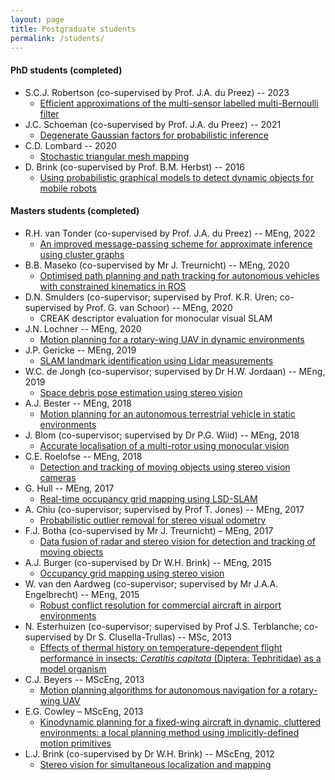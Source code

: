 ```yaml
---
layout: page
title: Postgraduate students
permalink: /students/
---
```


#### PhD students (completed)
- S.C.J. Robertson (co-supervised by Prof. J.A. du Preez) -- 2023
  - [Efficient approximations of the multi-sensor labelled multi-Bernoulli filter](http://hdl.handle.net/10019.1/127206)
- J.C. Schoeman (co-supervised by Prof. J.A. du Preez) -- 2021
  - [Degenerate Gaussian factors for probabilistic inference](http://hdl.handle.net/10019.1/123876)
- C.D. Lombard -- 2020
  - [Stochastic triangular mesh mapping](http://hdl.handle.net/10019.1/107853)
- D. Brink (co-supervised by Prof. B.M. Herbst) -- 2016
  - [Using probabilistic graphical models to detect dynamic objects for mobile robots](http://hdl.handle.net/10019.1/100224)

#### Masters students (completed)
- R.H. van Tonder (co-supervised by Prof. J.A. du Preez) -- MEng, 2022
  - [An improved message-passing scheme for approximate inference using cluster graphs](http://hdl.handle.net/10019.1/124652)
- B.B. Maseko (co-supervised by Mr J. Treurnicht) -- MEng, 2020
  - [Optimised path planning and path tracking for autonomous vehicles with constrained kinematics in ROS](http://hdl.handle.net/10019.1/108119)
- D.N. Smulders (co-supervisor; supervised by Prof. K.R. Uren; co-supervised by Prof. G. van Schoor) -- MEng, 2020
  - CREAK descriptor evaluation for monocular visual SLAM
- J.N. Lochner -- MEng, 2020
  - [Motion planning for a rotary-wing UAV in dynamic environments](http://hdl.handle.net/10019.1/108002)
- J.P. Gericke -- MEng, 2019
  - [SLAM landmark identification using Lidar measurements](http://hdl.handle.net/10019.1/106197)
- W.C. de Jongh (co-supervisor; supervised by Dr H.W. Jordaan) -- MEng, 2019
  - [Space debris pose estimation using stereo vision](http://hdl.handle.net/10019.1/105812)
- A.J. Bester -- MEng, 2018
  - [Motion planning for an autonomous terrestrial vehicle in static environments](http://hdl.handle.net/10019.1/103539)
- J. Blom (co-supervisor; supervised by Dr P.G. Wiid) -- MEng, 2018
  - [Accurate localisation of a multi-rotor using monocular vision](http://hdl.handle.net/10019.1/103810)
- C.E. Roelofse -- MEng, 2018
  - [Detection and tracking of moving objects using stereo vision cameras](http://hdl.handle.net/10019.1/103434)
- G. Hull -- MEng, 2017
  - [Real-time occupancy grid mapping using LSD-SLAM](http://hdl.handle.net/10019.1/102780)
- A. Chiu (co-supervisor; supervised by Prof T. Jones) -- MEng, 2017
  - [Probabilistic outlier removal for stereo visual odometry](http://hdl.handle.net/10019.1/100964)
- F.J. Botha (co-supervised by Mr J. Treurnicht) – MEng, 2017
  - [Data fusion of radar and stereo vision for detection and tracking of moving objects](http://hdl.handle.net/10019.1/101291)
- A.J. Burger (co-supervised by Dr W.H. Brink) -- MEng, 2015
  - [Occupancy grid mapping using stereo vision](http://hdl.handle.net/10019.1/96925)
- W. van den Aardweg (co-supervisor; supervised by Mr J.A.A. Engelbrecht) -- MEng, 2015
  - [Robust conflict resolution for commercial aircraft in airport environments](http://hdl.handle.net/10019.1/96795)
- N. Esterhuizen (co-supervisor; supervised by Prof J.S. Terblanche; co-supervised by Dr S. Clusella-Trullas) -- MSc, 2013
  - [Effects of thermal history on temperature-dependent flight performance in insects: *Ceratitis capitata* (Diptera: Tephritidae) as a model organism](http://hdl.handle.net/10019.1/95466)
- C.J. Beyers -- MScEng, 2013
  - [Motion planning algorithms for autonomous navigation for a rotary-wing UAV](http://hdl.handle.net/10019.1/80231)
- E.G. Cowley – MScEng, 2013
  - [Kinodynamic planning for a fixed-wing aircraft in dynamic, cluttered environments: a local planning method using implicitly-defined motion primitives](http://hdl.handle.net/10019.1/80077)
- L.J. Brink (co-supervised by Dr W.H. Brink) -- MScEng, 2012
  - [Stereo vision for simultaneous localization and mapping](http://hdl.handle.net/10019.1/71593)
